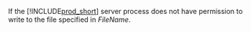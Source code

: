 If the [!INCLUDE[prod_short](../../includes/prod_short.md)] server process does not have permission to write to the file specified in *FileName*.